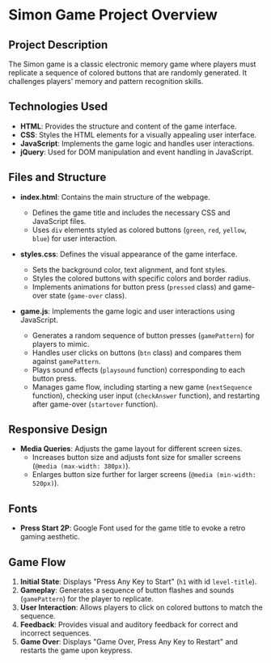 # Simon Game Project Overview

## Project Description
The Simon game is a classic electronic memory game where players must replicate a sequence of colored buttons that are randomly generated. It challenges players' memory and pattern recognition skills.

## Technologies Used
- **HTML**: Provides the structure and content of the game interface.
- **CSS**: Styles the HTML elements for a visually appealing user interface.
- **JavaScript**: Implements the game logic and handles user interactions.
- **jQuery**: Used for DOM manipulation and event handling in JavaScript.

## Files and Structure
- **index.html**: Contains the main structure of the webpage.
  - Defines the game title and includes the necessary CSS and JavaScript files.
  - Uses `div` elements styled as colored buttons (`green`, `red`, `yellow`, `blue`) for user interaction.
  
- **styles.css**: Defines the visual appearance of the game interface.
  - Sets the background color, text alignment, and font styles.
  - Styles the colored buttons with specific colors and border radius.
  - Implements animations for button press (`pressed` class) and game-over state (`game-over` class).

- **game.js**: Implements the game logic and user interactions using JavaScript.
  - Generates a random sequence of button presses (`gamePattern`) for players to mimic.
  - Handles user clicks on buttons (`btn` class) and compares them against `gamePattern`.
  - Plays sound effects (`playsound` function) corresponding to each button press.
  - Manages game flow, including starting a new game (`nextSequence` function), checking user input (`checkAnswer` function), and restarting after game-over (`startover` function).

## Responsive Design
- **Media Queries**: Adjusts the game layout for different screen sizes.
  - Increases button size and adjusts font size for smaller screens (`@media (max-width: 380px)`).
  - Enlarges button size further for larger screens (`@media (min-width: 520px)`).

## Fonts
- **Press Start 2P**: Google Font used for the game title to evoke a retro gaming aesthetic.

## Game Flow
1. **Initial State**: Displays "Press Any Key to Start" (`h1` with id `level-title`).
2. **Gameplay**: Generates a sequence of button flashes and sounds (`gamePattern`) for the player to replicate.
3. **User Interaction**: Allows players to click on colored buttons to match the sequence.
4. **Feedback**: Provides visual and auditory feedback for correct and incorrect sequences.
5. **Game Over**: Displays "Game Over, Press Any Key to Restart" and restarts the game upon keypress.
